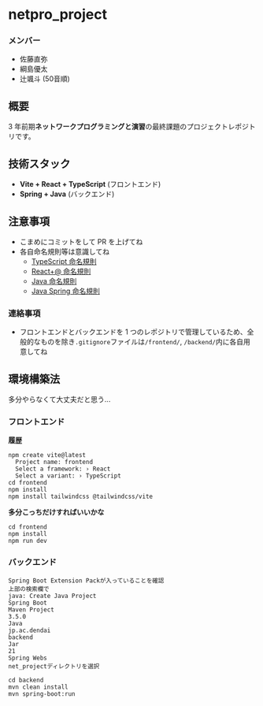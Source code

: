 # netpro_project

### メンバー

- 佐藤直弥
- 綱島優太
- 辻颯斗
(50音順)

## 概要

3 年前期**ネットワークプログラミングと演習**の最終課題のプロジェクトレポジトリです。

## 技術スタック

- **Vite + React + TypeScript** (フロントエンド)
- **Spring + Java** (バックエンド)

## 注意事項

- こまめにコミットをして PR を上げてね
- 各自命名規則等は意識してね
  - [TypeScript 命名規則](https://qiita.com/mistylady/items/21843c01f0b7289a6c83)
  - [React+@ 命名規則](https://note.com/m0t0_taka/n/n059f233429f2)
  - [Java 命名規則](https://qiita.com/rkonno/items/1b30daf83854fecbb814)
  - [Java Spring 命名規則](https://qiita.com/masterpiecehack/items/89bd70a3eacfec9cf166)

### 連絡事項

- フロントエンドとバックエンドを 1 つのレポジトリで管理しているため、全般的なものを除き`.gitignore`ファイルは`/frontend/`, `/backend/`内に各自用意してね

## 環境構築法

多分やらなくて大丈夫だと思う...

### フロントエンド

**履歴**

```
npm create vite@latest
  Project name: frontend
  Select a framework: › React
  Select a variant: › TypeScript
cd frontend
npm install
npm install tailwindcss @tailwindcss/vite
```

**多分こっちだけすればいいかな**

```
cd frontend
npm install
npm run dev
```

### バックエンド

```
Spring Boot Extension Packが入っていることを確認
上部の検索欄で
java: Create Java Project
Spring Boot
Maven Project
3.5.0
Java
jp.ac.dendai
backend
Jar
21
Spring Webs
net_projectディレクトリを選択

cd backend
mvn clean install
mvn spring-boot:run
```

